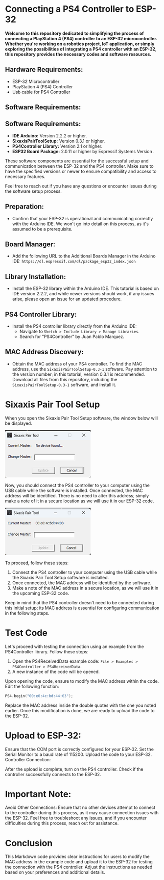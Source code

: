 # Connecting a PS4 Controller to ESP-32

#### Welcome to this repository dedicated to simplifying the process of connecting a PlayStation 4 (PS4) controller to an ESP-32 microcontroller. Whether you're working on a robotics project, IoT application, or simply exploring the possibilities of integrating a PS4 controller with an ESP-32, this repository provides the necessary codes and software resources.


## Hardware Requirements:
- ESP-32 Microcontroller
- PlayStation 4 (PS4) Controller
- Usb cable for PS4 Controller

## Software Requirements:
## Software Requirements:

- **IDE Arduino:** Version 2.2.2 or higher.
- **SixaxisPairToolSetup:** Version 0.3.1 or higher.
- **PS4Controller Library:**  Version 2.1 or higher.
-  **ESP32 Board Package:** 2.0.11 or higher by Espressif Systems Version .

These software components are essential for the successful setup and communication between the ESP-32 and the PS4 controller. Make sure to have the specified versions or newer to ensure compatibility and access to necessary features.

Feel free to reach out if you have any questions or encounter issues during the software setup process.


## Preparation:
- Confirm that your ESP-32 is operational and communicating correctly with the Arduino IDE. We won't go into detail on this process, as it's assumed to be a prerequisite.

## Board Manager:
- Add the following URL to the Additional Boards Manager in the Arduino IDE: `https://dl.espressif.com/dl/package_esp32_index.json`

## Library Installation:
- Install the ESP-32 library within the Arduino IDE. This tutorial is based on IDE version 2.2.2, and while newer versions should work, if any issues arise, please open an issue for an updated procedure.

## PS4 Controller Library:
- Install the PS4 controller library directly from the Arduino IDE:
  - Navigate to `Sketch > Include Library > Manage Libraries`.
  - Search for "PS4Controller" by Juan Pablo Marquez.

## MAC Address Discovery:
- Obtain the MAC address of your PS4 controller. To find the MAC address, use the `SixaxisPairToolSetup-0.3-1` software. Pay attention to the version number; in this tutorial, version 0.3.1 is recommended. Download all files from this repository, including the `SixaxisPairToolSetup-0.3-1` software, and install it.

# Sixaxis Pair Tool Setup

When you open the Sixaxis Pair Tool Setup software, the window below will be displayed.

![Sixaxis Pair Tool Setup Window](https://github.com/renatoaugustii/ESP32-PS4-Controller/blob/main/img/SixaxisPairTools%20Photo.png)

Now, you should connect the PS4 controller to your computer using the USB cable while the software is installed. Once connected, the MAC address will be identified. There is no need to alter this address; simply make a note of it in a secure location as we will use it in our ESP-32 code.

![Sixaxis Pair Tool Setup Window](https://github.com/renatoaugustii/ESP32-PS4-Controller/blob/main/img/SixaxisPairTools%20Photo%20MacAddress.png)

To proceed, follow these steps:

1. Connect the PS4 controller to your computer using the USB cable while the Sixaxis Pair Tool Setup software is installed.
2. Once connected, the MAC address will be identified by the software.
3. Make a note of the MAC address in a secure location, as we will use it in the upcoming ESP-32 code.

Keep in mind that the PS4 controller doesn't need to be connected during this initial setup; its MAC address is essential for configuring communication in the following steps.

# Test Code

Let's proceed with testing the connection using an example from the PS4Controller library. Follow these steps:

1. Open the PS4ReceivedData example code: `File > Examples > PS4Controller > PS4ReceivedData`.
2. A new instance of the code will be opened.

Upon opening the code, ensure to modify the MAC address within the code. Edit the following function:

```cpp
PS4.begin("00:e0:4c:bd:44:03");
```

Replace the MAC address inside the double quotes with the one you noted earlier. Once this modification is done, we are ready to upload the code to the ESP-32.

# Upload to ESP-32:

Ensure that the COM port is correctly configured for your ESP-32.
Set the Serial Monitor to a baud rate of 115200.
Upload the code to your ESP-32.
Controller Connection:

After the upload is complete, turn on the PS4 controller.
Check if the controller successfully connects to the ESP-32.

# Important Note:
Avoid Other Connections: Ensure that no other devices attempt to connect to the controller during this process, as it may cause connection issues with the ESP-32.
Feel free to troubleshoot any issues, and if you encounter difficulties during this process, reach out for assistance.


# Conclusion
This Markdown code provides clear instructions for users to modify the MAC address in the example code and upload it to the ESP-32 for testing the connection with the PS4 controller. Adjust the instructions as needed based on your preferences and additional details.

